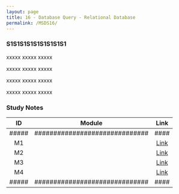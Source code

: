 ```yaml
---
layout: page
title: 16 - Database Query - Relational Database
permalink: /MSDS16/
---
```


<h3>S1S1S1S1S1S1S1S1S1</h3>

xxxxx xxxxx xxxxx

xxxxx xxxxx xxxxx

xxxxx xxxxx xxxxx

xxxxx xxxxx xxxxx

<h3>Study Notes</h3>

| ID  | Module                       |Link|
|:---:|:----------------------------:|:--:|
|#####|##############################|####|
| M1  |   |[Link](/03-MSDS-Courses/MSDS16/M1/)|
| M2  |   |[Link](/03-MSDS-Courses/MSDS16/M2/)|
| M3  |   |[Link](/03-MSDS-Courses/MSDS16/M3/)|
| M4  |   |[Link](/03-MSDS-Courses/MSDS16/M4/)|
|#####|##############################|####|

